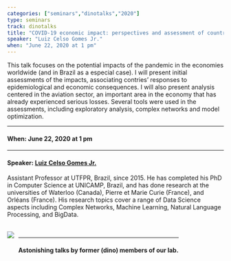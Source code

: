 ```yaml
---
categories: ["seminars","dinotalks","2020"]
type: seminars
track: dinotalks
title: "COVID-19 economic impact: perspectives and assessment of countries’ response and their consequences"
speaker: "Luiz Celso Gomes Jr."
when: "June 22, 2020 at 1 pm"
---
```


This talk focuses on the potential impacts of the pandemic in the economies worldwide (and in Brazil as a especial case). I will present initial assessments of the impacts, associating contries’ responses to epidemiological and economic consequences. I will also present analysis centered in the aviation sector, an important area in the economy that has already experienced serious losses. Several tools were used in the assessments, including exploratory analysis, complex networks and model optimization.

<hr>

#### When: June 22, 2020 at 1 pm

<hr>

#### Speaker: [Luiz Celso Gomes Jr.](http://dainf.ct.utfpr.edu.br/~gomesjr/)

Assistant Professor at UTFPR, Brazil, since 2015. He has completed his PhD in Computer Science at UNICAMP, Brazil, and has done research at the universities of Waterloo (Canada), Pierre et Marie Curie (France), and Orléans (France). His research topics cover a range of Data Science aspects including Complex Networks, Machine Learning, Natural Language Processing, and BigData.

<br>

<img align="left" style="margin-right:10px" src="../../../../images/tracks/dinotalks.png">
<div style="height:96px;display:inline-block;"><hr><h4 style="vertical-align:middle;">Astonishing talks by former (dino) members of our lab.</h4></div>
